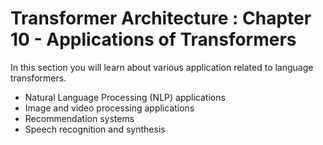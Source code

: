 # Transformer Architecture : Chapter 10 - Applications of Transformers #

In this section you will learn about various application related to language transformers.


- Natural Language Processing (NLP) applications
- Image and video processing applications
- Recommendation systems
- Speech recognition and synthesis
